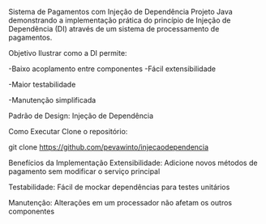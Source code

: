 Sistema de Pagamentos com Injeção de Dependência
Projeto Java demonstrando a implementação prática do princípio de Injeção de Dependência (DI) através de um sistema de processamento de pagamentos.

Objetivo
Ilustrar como a DI permite:

-Baixo acoplamento entre componentes
-Fácil extensibilidade

-Maior testabilidade

-Manutenção simplificada


Padrão de Design: Injeção de Dependência

Como Executar
Clone o repositório:

git clone https://github.com/pevawinto/injecaodependencia

Benefícios da Implementação
Extensibilidade: Adicione novos métodos de pagamento sem modificar o serviço principal

Testabilidade: Fácil de mockar dependências para testes unitários

Manutenção: Alterações em um processador não afetam os outros componentes
